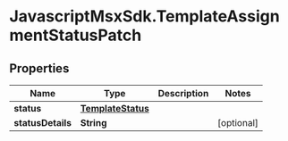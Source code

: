 # JavascriptMsxSdk.TemplateAssignmentStatusPatch

## Properties

Name | Type | Description | Notes
------------ | ------------- | ------------- | -------------
**status** | [**TemplateStatus**](TemplateStatus.md) |  | 
**statusDetails** | **String** |  | [optional] 


